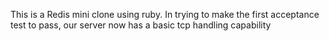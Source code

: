 This is a Redis mini clone using ruby.
In trying to make the first acceptance test to pass, our server now has a basic tcp handling capability
